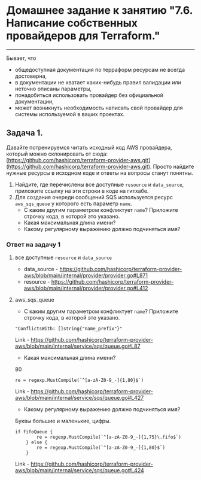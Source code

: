 # Домашнее задание к занятию "7.6. Написание собственных провайдеров для Terraform."

---

Бывает, что 
* общедоступная документация по терраформ ресурсам не всегда достоверна,
* в документации не хватает каких-нибудь правил валидации или неточно описаны параметры,
* понадобиться использовать провайдер без официальной документации,
* может возникнуть необходимость написать свой провайдер для системы используемой в ваших проектах.   

## Задача 1. 
Давайте потренируемся читать исходный код AWS провайдера, который можно склонировать от сюда: 
[https://github.com/hashicorp/terraform-provider-aws.git](https://github.com/hashicorp/terraform-provider-aws.git).
Просто найдите нужные ресурсы в исходном коде и ответы на вопросы станут понятны.  


1. Найдите, где перечислены все доступные `resource` и `data_source`, приложите ссылку на эти строки в коде на 
гитхабе.   
1. Для создания очереди сообщений SQS используется ресурс `aws_sqs_queue` у которого есть параметр `name`. 
    * С каким другим параметром конфликтует `name`? Приложите строчку кода, в которой это указано.
    * Какая максимальная длина имени? 
    * Какому регулярному выражению должно подчиняться имя? 
    
### Ответ на задачу 1
	
1. все доступные `resource` и `data_source`
	* data_source - https://github.com/hashicorp/terraform-provider-aws/blob/main/internal/provider/provider.go#L871
	* resource - https://github.com/hashicorp/terraform-provider-aws/blob/main/internal/provider/provider.go#L412

1. aws_sqs_queue
	* С каким другим параметром конфликтует `name`? Приложите строчку кода, в которой это указано.
	
	``` "ConflictsWith: []string{"name_prefix"}" ``` 

	Link - https://github.com/hashicorp/terraform-provider-aws/blob/main/internal/service/sqs/queue.go#L87
	
    * Какая максимальная длина имени? 
    
	80
	
	``` re = regexp.MustCompile(`^[a-zA-Z0-9_-]{1,80}$`) ``` 
	
	Link - https://github.com/hashicorp/terraform-provider-aws/blob/main/internal/service/sqs/queue.go#L427
	
	* Какому регулярному выражению должно подчиняться имя? 
    
	Буквы большие и маленькие, цифры.
	
	```
	if fifoQueue {
			re = regexp.MustCompile(`^[a-zA-Z0-9_-]{1,75}\.fifo$`)
		} else {
			re = regexp.MustCompile(`^[a-zA-Z0-9_-]{1,80}$`)
		}
	```
	
	Link - https://github.com/hashicorp/terraform-provider-aws/blob/main/internal/service/sqs/queue.go#L424
